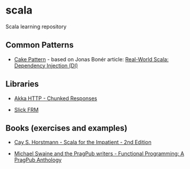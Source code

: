 # scala
Scala learning repository

## Common Patterns

- [Cake Pattern](https://github.com/igorsoto/scala/tree/master/patterns/cake-pattern) - based on Jonas Bonér article: [Real-World Scala: Dependency Injection (DI)](http://jonasboner.com/real-world-scala-dependency-injection-di/)

## Libraries

- [Akka HTTP - Chunked Responses](https://github.com/igorsoto/scala/tree/master/akka/http)

- [Slick FRM](https://github.com/igorsoto/scala/tree/master/slick)

## Books (exercises and examples)

- [Cay S. Horstmann - Scala for the Impatient - 2nd Edition](https://github.com/igorsoto/scala/tree/master/books/scala-for-the-impatient-2-edition)

- [Michael Swaine and the PragPub writers - Functional Programming: A PragPub Anthology](https://github.com/igorsoto/scala/tree/master/books/functional-programming-a-pragpub-anthology)